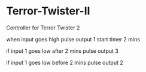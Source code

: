 # Terror-Twister-II
Controller for Terror Twister 2

when input goes high
	pulse output 1
	start timer 2 mins

if input 1 goes low after 2 mins
	pulse output 3

if input 1 goes low before 2 mins
	pulse output 2
